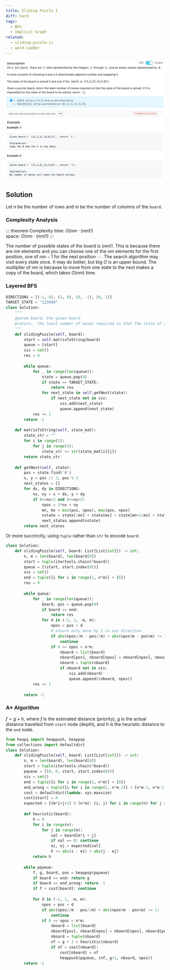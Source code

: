 ```yaml
---
title: Sliding Puzzle I
diff: hard
tags:
  - BFS
  - Implicit Graph
related:
  - sliding-puzzle-ii
  - word-ladder
---
```


<img class="medium-zoom" src="/algo/sliding-puzzle.png" alt="https://leetcode.com/problems/sliding-puzzle">

## Solution

Let $n$ be the number of rows and $m$ be the number of columns of the `board`.

### Complexity Analysis

::: theorem Complexity
time: $O(nm \cdot (nm)!)$  
space: $O(nm \cdot (nm)!)$
:::

The number of possible states of the board is $(nm)!$. This is because there are $nm$ elements and you can choose one of the $nm$ elements for the first position, one of $nm-1$ for the next position $\cdots$.
The search algorithm may visit every state once. It may do better, but big $O$ is an upper bound.
The multiplier of nm is because to move from one state to the next makes a copy of the board, which takes $O(nm)$ time.

### Layered BFS

```py
DIRECTIONS = [(-1, 0), (1, 0), (0, -1), (0, 1)]
TARGET_STATE = "123450"
class Solution:
    """
    @param board: the given board
    @return:  the least number of moves required so that the state of the board is solved
    """
    def slidingPuzzle(self, board):
        start = self.matrixToString(board)
        queue = [start]
        vis = set()
        res = 0

        while queue:
            for _ in range(len(queue)):
                state = queue.pop(0)
                if state == TARGET_STATE:
                    return res
                for next_state in self.getNext(state):
                    if next_state not in vis:
                        vis.add(next_state)
                        queue.append(next_state)
            res += 1
        return -1

    def matrixToString(self, state_mat):
        state_str = ""
        for i in range(2):
            for j in range(3):
                state_str += str(state_mat[i][j])
        return state_str

    def getNext(self, state):
        pos = state.find('0')
        x, y = pos // 3, pos % 3
        next_states = []
        for dx, dy in DIRECTIONS:
            nx, ny = x + dx, y + dy
            if 0<=nx<2 and 0<=ny<3:
                npos = 3*nx + ny
                mn, mx = min(pos, npos), max(pos, npos)
                nstate = state[:mn] + state[mx] + state[mn+1:mx] + state[mn] + state[mx+1:]
                next_states.append(nstate)
        return next_states
```

Or more succinctly, using `tuple` rather than `str` to encode `board`:

```py
class Solution:
    def slidingPuzzle(self, board: List[List[int]]) -> int:
        n, m = len(board), len(board[0])
        start = tuple(itertools.chain(*board))
        queue = [(start, start.index(0))]
        vis = set()
        end = tuple([i for i in range(1, n*m)] + [0])
        res = 0

        while queue:
            for _ in range(len(queue)):
                board, pos = queue.pop(0)
                if board == end:
                    return res
                for d in (-1, 1, -m, m):
                    npos = pos + d
                    # ensure only move by 1 in any direction
                    if abs(npos//m - pos//m) + abs(npos%m - pos%m) != 1:
                        continue
                    if 0 <= npos < n*m:
                        nboard = list(board)
                        nboard[pos], nboard[npos] = nboard[npos], nboard[pos]
                        nboard = tuple(nboard)
                        if nboard not in vis:
                            vis.add(nboard)
                            queue.append((nboard, npos))
            res += 1

        return -1
```

### A\* Algorithm

$f = g + h$, where $f$ is the estimated distance (priority), $g$ is the actual distance travelled from `start` node (depth), and $h$ is the heuristic distance to the `end` node.

```py
from heapq import heappush, heappop
from collections import defaultdict
class Solution:
    def slidingPuzzle(self, board: List[List[int]]) -> int:
        n, m = len(board), len(board[0])
        start = tuple(itertools.chain(*board))
        pqueue = [(0, 0, start, start.index(0))]
        vis = set()
        end = tuple([i for i in range(1, n*m)] + [0])
        end_wrong = tuple([i for i in range(1, n*m-2)] + [n*m-1, n*m-2, 0])
        cost = defaultdict(lambda: sys.maxsize)
        cost[start] = 0
        expected = {(m*i+j+1) % (n*m): (i, j) for i in range(n) for j in range(m)}

        def heuristic(board):
            h = 0
            for i in range(n):
                for j in range(m):
                    val = board[m*i + j]
                    if val == 0: continue
                    ei, ej = expected[val]
                    h += abs(i - ei) + abs(j - ej)
            return h

        while pqueue:
            f, g, board, pos = heappop(pqueue)
            if board == end: return g
            if board == end_wrong: return -1
            if f > cost[board]: continue

            for d in (-1, 1, -m, m):
                npos = pos + d
                if abs(npos//m - pos//m) + abs(npos%m - pos%m) != 1:
                    continue
                if 0 <= npos < n*m:
                    nboard = list(board)
                    nboard[pos], nboard[npos] = nboard[npos], nboard[pos]
                    nboard = tuple(nboard)
                    nf = g + 1 + heuristic(nboard)
                    if nf < cost[nboard]:
                        cost[nboard] = nf
                        heappush(pqueue, (nf, g+1, nboard, npos))
        return -1
```
